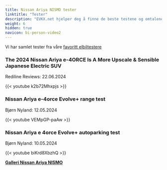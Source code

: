 ```yaml
---
title: Nissan Ariya NISMO tester
linktitle: "Tester"
description: "EVKX.net hjelper deg å finne de beste testene og omtalene av denne modellen."
weight: 6
hidden: true
navicon: bi-person-video2
---
```

Vi har samlet tester fra våre [favoritt elbiltestere](../../../../../guides/evreviewers/)

<div class="container text-center shadow p-2 pe-4 mb-5 bg-body-tertiary rounded border">
<h3>The 2024 Nissan Ariya e-4ORCE Is A More Upscale & Sensible Japanese Electric SUV</h3>
<p>Rediline Reviews: 22.06.2024</p>

{{< youtube k2b72Mhxpjs >}}

</div>
<div class="container text-center shadow p-2 pe-4 mb-5 bg-body-tertiary rounded border">
<h3>Nissan Ariya e-4orce Evolve+ range test</h3>
<p>Bjørn Nyland: 12.05.2024</p>

{{< youtube VEMpGP-paAw >}}

</div>
<div class="container text-center shadow p-2 pe-4 mb-5 bg-body-tertiary rounded border">
<h3>Nissan Ariya e 4orce Evolve+ autoparking test</h3>
<p>Bjørn Nyland: 10.05.2024</p>

{{< youtube biKrd8XbzhQ >}}

</div>
<div class="mt-3 mb-3">
<a href="../gallery/" class="text-decoration-none text-black">
<strong><i class="bi-arrow-left"></i>Galleri  </strong>
</a>
<a href="../" class="text-decoration-none text-black float-end">
<strong>Nissan Ariya NISMO <i class="bi-arrow-right"></i></strong>
</a>
</div>
